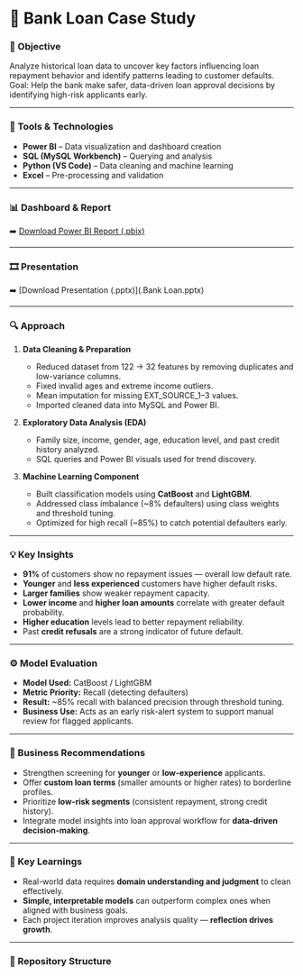 # 🏦 Bank Loan Case Study

### 🎯 Objective
Analyze historical loan data to uncover key factors influencing loan repayment behavior and identify patterns leading to customer defaults.  
Goal: Help the bank make safer, data-driven loan approval decisions by identifying high-risk applicants early.

---

### 🧰 Tools & Technologies
- **Power BI** – Data visualization and dashboard creation  
- **SQL (MySQL Workbench)** – Querying and analysis  
- **Python (VS Code)** – Data cleaning and machine learning  
- **Excel** – Pre-processing and validation  

---

### 📊 Dashboard & Report
 
➡️ [Download Power BI Report (.pbix)](./bank_loan_dashboard.pbix)


---

### 🎞️ Presentation
  
➡️ [Download Presentation (.pptx)](.Bank Loan.pptx)

---

### 🔍 Approach
1. **Data Cleaning & Preparation**  
   - Reduced dataset from 122 → 32 features by removing duplicates and low-variance columns.  
   - Fixed invalid ages and extreme income outliers.  
   - Mean imputation for missing EXT_SOURCE_1–3 values.  
   - Imported cleaned data into MySQL and Power BI.

2. **Exploratory Data Analysis (EDA)**  
   - Family size, income, gender, age, education level, and past credit history analyzed.  
   - SQL queries and Power BI visuals used for trend discovery.

3. **Machine Learning Component**  
   - Built classification models using **CatBoost** and **LightGBM**.  
   - Addressed class imbalance (~8% defaulters) using class weights and threshold tuning.  
   - Optimized for high recall (~85%) to catch potential defaulters early.

---

### 💡 Key Insights
- **91%** of customers show no repayment issues — overall low default rate.  
- **Younger** and **less experienced** customers have higher default risks.  
- **Larger families** show weaker repayment capacity.  
- **Lower income** and **higher loan amounts** correlate with greater default probability.  
- **Higher education** levels lead to better repayment reliability.  
- Past **credit refusals** are a strong indicator of future default.

---

### ⚙️ Model Evaluation
- **Model Used:** CatBoost / LightGBM  
- **Metric Priority:** Recall (detecting defaulters)  
- **Result:** ~85% recall with balanced precision through threshold tuning.  
- **Business Use:** Acts as an early risk-alert system to support manual review for flagged applicants.

---

### 🧭 Business Recommendations
- Strengthen screening for **younger** or **low-experience** applicants.  
- Offer **custom loan terms** (smaller amounts or higher rates) to borderline profiles.  
- Prioritize **low-risk segments** (consistent repayment, strong credit history).  
- Integrate model insights into loan approval workflow for **data-driven decision-making**.

---

### 🧠 Key Learnings
- Real-world data requires **domain understanding and judgment** to clean effectively.  
- **Simple, interpretable models** can outperform complex ones when aligned with business goals.  
- Each project iteration improves analysis quality — **reflection drives growth**.  

---

### 📁 Repository Structure

